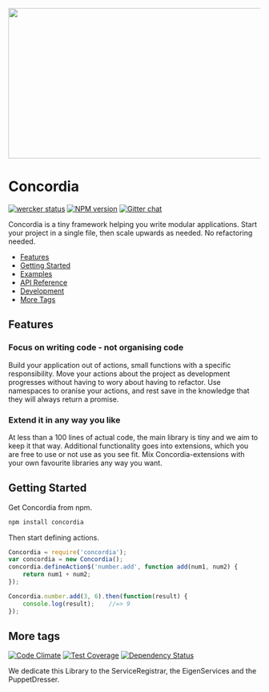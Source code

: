 <a href="https://github.com/concordiajs/concordia"><img src="https://raw.githubusercontent.com/concordiajs/concordia/master/images/concordia.png" align="center"  height="300" width="600"/></a>

# Concordia
[![wercker status](https://app.wercker.com/status/cda739f10bd52559975e497cbdbbe9c3/s/master "wercker status")](https://app.wercker.com/project/bykey/cda739f10bd52559975e497cbdbbe9c3)
[![NPM version](https://badge.fury.io/js/concordia.svg)](http://badge.fury.io/js/concordia)
[![Gitter chat](https://badges.gitter.im/ConcordiaJS/concordia.png)](https://gitter.im/ConcordiaJS/concordia)

Concordia is a tiny framework helping you write modular applications.
Start your project in a single file, then scale upwards as needed.
No refactoring needed.

* [Features](#features)
* [Getting Started](#getting-started)
* [Examples](https://github.com/ConcordiaJS/concordia/tree/master/examples)
* [API Reference](https://github.com/concordiajs/concordia/wiki/API)
* [Development](https://github.com/concordiajs/concordia/wiki/Development)
* [More Tags](#more-tags)

## Features

### Focus on writing code - not organising code
Build your application out of actions, small functions with a specific responsibility.
Move your actions about the project as development progresses without having to  wory about having to refactor.
Use namespaces to oranise your actions, and rest save in the knowledge that they will always return a promise.

### Extend it in any way you like
At less than a 100 lines of actual code, the main library is tiny and we aim to keep it that way.
Additional functionality goes into extensions, which you are free to use or not use as you see fit.
Mix Concordia-extensions with your own favourite libraries any way you want.

## Getting Started
Get Concordia from npm.

```js
npm install concordia
```

Then start defining actions.

```js
Concordia = require('concordia');
var concordia = new Concordia();
concordia.defineAction$('number.add', function add(num1, num2) {
    return num1 + num2;
});

Concordia.number.add(3, 6).then(function(result) {
    console.log(result);    //=> 9
});
```

## More tags
[![Code Climate](https://codeclimate.com/github/ConcordiaJS/concordia/badges/gpa.svg)](https://codeclimate.com/github/ConcordiaJS/concordia)
[![Test Coverage](https://codeclimate.com/github/ConcordiaJS/concordia/badges/coverage.svg)](https://codeclimate.com/github/ConcordiaJS/concordia)
[![Dependency Status](https://gemnasium.com/ConcordiaJS/concordia.svg)](https://gemnasium.com/ConcordiaJS/concordia)

We dedicate this Library to the ServiceRegistrar, the EigenServices and the PuppetDresser.
